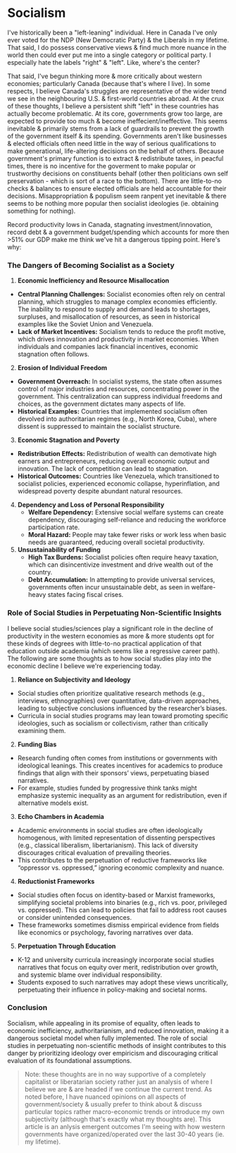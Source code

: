 # Socialism

I've historically been a "left-leaning" individual. Here in Canada I've only ever voted for the NDP (New Democratic Party) & the Liberals in my lifetime. That said, I do possess conservative views & find much more nuance in the world then could ever put me into a single category or political party. I especially hate the labels "right" & "left". Like, where's the center?

That said, I've begun thinking more & more critically about western economies; particularly Canada (because that's where I live). In some respects, I believe Canada's struggles are representative of the wider trend we see in the neighbouring U.S. & first-world countries abroad. At the crux of these thoughts, I believe a persistent shift "left" in these countries has actually become problematic. At its core, governments grow too large, are expected to provide too much & become ineffecient/ineffective. This seems inevitable & primarily stems from a lack of guardrails to prevent the growth of the government itself & its spending. Governments aren't like businesses & elected officials often need little in the way of serious qualifications to make generational, life-altering decisions on the behalf of others. Because government's primary function is to extract & redistribute taxes, in peacful times, there is no incentive for the goverment to make popular or trustworthy decisions on constituents behalf (other then politicians own self preservation - which is sort of a race to the bottom). There are little-to-no checks & balances to ensure elected officials are held accountable for their decisions. Misappropriation & populism seem ranpent yet inevitable & there seems to be nothing more popular then socialist ideologies (ie. obtaining something for nothing).

Record productivity lows in Canada, stagnating investment/innovation, record debt & a government budget/spending which accounts for more then >51% our GDP make me think we've hit a dangerous tipping point. Here's why:

### The Dangers of Becoming Socialist as a Society

1. **Economic Inefficiency and Resource Misallocation**
  - **Central Planning Challenges:** Socialist economies often rely on central planning, which struggles to manage complex economies efficiently. The inability to respond to supply and demand leads to shortages, surpluses, and misallocation of resources, as seen in historical examples like the Soviet Union and Venezuela.
  - **Lack of Market Incentives:** Socialism tends to reduce the profit motive, which drives innovation and productivity in market economies. When individuals and companies lack financial incentives, economic stagnation often follows.
2. **Erosion of Individual Freedom**
  - **Government Overreach:** In socialist systems, the state often assumes control of major industries and resources, concentrating power in the government. This centralization can suppress individual freedoms and choices, as the government dictates many aspects of life.
  - **Historical Examples:** Countries that implemented socialism often devolved into authoritarian regimes (e.g., North Korea, Cuba), where dissent is suppressed to maintain the socialist structure.
3. **Economic Stagnation and Poverty**
  - **Redistribution Effects:** Redistribution of wealth can demotivate high earners and entrepreneurs, reducing overall economic output and innovation. The lack of competition can lead to stagnation.
  - **Historical Outcomes:** Countries like Venezuela, which transitioned to socialist policies, experienced economic collapse, hyperinflation, and widespread poverty despite abundant natural resources.
4. **Dependency and Loss of Personal Responsibility**
	- **Welfare Dependency:** Extensive social welfare systems can create dependency, discouraging self-reliance and reducing the workforce participation rate.
	- **Moral Hazard:** People may take fewer risks or work less when basic needs are guaranteed, reducing overall societal productivity.
5. **Unsustainability of Funding**
	- **High Tax Burdens:** Socialist policies often require heavy taxation, which can disincentivize investment and drive wealth out of the country.
	- **Debt Accumulation:** In attempting to provide universal services, governments often incur unsustainable debt, as seen in welfare-heavy states facing fiscal crises.

### Role of Social Studies in Perpetuating Non-Scientific Insights

I believe social studies/sciences play a significant role in the decline of productivity in the western economies as more & more students opt for these kinds of degrees with little-to-no practical application of that education outside academia (which seems like a regressive career path). The following are some thoughts as to how social studies play into the economic decline I believe we're experiencing today.

1. **Reliance on Subjectivity and Ideology**
  - Social studies often prioritize qualitative research methods (e.g., interviews, ethnographies) over quantitative, data-driven approaches, leading to subjective conclusions influenced by the researcher’s biases.
  - Curricula in social studies programs may lean toward promoting specific ideologies, such as socialism or collectivism, rather than critically examining them.
2. **Funding Bias**
  - Research funding often comes from institutions or governments with ideological leanings. This creates incentives for academics to produce findings that align with their sponsors’ views, perpetuating biased narratives.
  - For example, studies funded by progressive think tanks might emphasize systemic inequality as an argument for redistribution, even if alternative models exist.
3. **Echo Chambers in Academia**
  - Academic environments in social studies are often ideologically homogenous, with limited representation of dissenting perspectives (e.g., classical liberalism, libertarianism). This lack of diversity discourages critical evaluation of prevailing theories.
  - This contributes to the perpetuation of reductive frameworks like “oppressor vs. oppressed,” ignoring economic complexity and nuance.
4. **Reductionist Frameworks**
  - Social studies often focus on identity-based or Marxist frameworks, simplifying societal problems into binaries (e.g., rich vs. poor, privileged vs. oppressed). This can lead to policies that fail to address root causes or consider unintended consequences.
  - These frameworks sometimes dismiss empirical evidence from fields like economics or psychology, favoring narratives over data.
5. **Perpetuation Through Education**
  - K-12 and university curricula increasingly incorporate social studies narratives that focus on equity over merit, redistribution over growth, and systemic blame over individual responsibility.
  - Students exposed to such narratives may adopt these views uncritically, perpetuating their influence in policy-making and societal norms.

### Conclusion

Socialism, while appealing in its promise of equality, often leads to economic inefficiency, authoritarianism, and reduced innovation, making it a dangerous societal model when fully implemented. The role of social studies in perpetuating non-scientific methods of insight contributes to this danger by prioritizing ideology over empiricism and discouraging critical evaluation of its foundational assumptions.

> Note: these thoughts are in no way supportive of a completely capitalist or liberatarian society rather just an analysis of where I believe we are & are headed if we continue the current trend. As noted before, I have nuanced opinions on all aspects of government/society & usually prefer to think about & discuss particular topics rather macro-economic trends or introduce my own subjectivity (although that's exactly what my thoughts are). This article is an anlysis emergent outcomes I'm seeing with how western governments have organized/operated over the last 30-40 years (ie. my lifetime).
